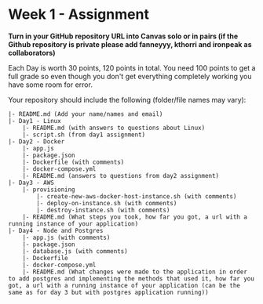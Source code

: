 # Week 1 - Assignment

**Turn in your GitHub repository URL into Canvas solo or in pairs (if the Github repository is private please add
fanneyyy, kthorri and ironpeak as collaborators)**

Each Day is worth 30 points, 120 points in total. You need 100 points to get a full grade so even though you don't get
everything completely working you have some room for error.

Your repository should include the following (folder/file names may vary):

```
|- README.md (Add your name/names and email)
|- Day1 - Linux
    |- README.md (with answers to questions about Linux)
    |- script.sh (from day1 assignment)
|- Day2 - Docker
    |- app.js
    |- package.json
    |- Dockerfile (with comments)
    |- docker-compose.yml
    |- README.md (answers to questions from day2 assignment)
|- Day3 - AWS
    |- provisioning
        |- create-new-aws-docker-host-instance.sh (with comments)
        |- deploy-on-instance.sh (with comments)
        |- destroy-instance.sh (with comments)
    |- README.md (What steps you took, how far you got, a url with a running instance of your application)
|- Day4 - Node and Postgres
    |- app.js (with comments)
    |- package.json
    |- database.js (with comments)
    |- Dockerfile
    |- docker-compose.yml
    |- README.md (What changes were made to the application in order to add postgres and implementing the methods that used it, how far you got, a url with a running instance of your application (can be the same as for day 3 but with postgres application running))
```
